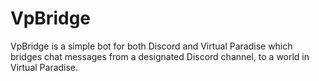 # VpBridge

VpBridge is a simple bot for both Discord and Virtual Paradise which bridges chat messages from a designated Discord channel, to a world in Virtual Paradise.
